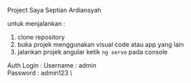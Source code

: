 Project Saya 
Septian Ardiansyah 

untuk menjalankan : 
1. clone repository
2. buka projek menggunakan visual code atau app yang lain 
3. jalankan projek angular ketik `ng serve` pada console

Auth Login :
Username : admin \
Password : admin123 \
